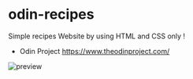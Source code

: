 # odin-recipes

Simple recipes Website by using HTML and CSS only !
- Odin Project
https://www.theodinproject.com/

![preview](https://user-images.githubusercontent.com/101796812/187078281-b465ffa4-9018-47e9-a3de-c0d95019ab69.png)
